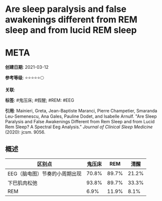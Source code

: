 # Are sleep paralysis and false awakenings different from REM sleep and from lucid REM sleep

# META

**创建日期**: 2021-03-12

**参考等级**: ⭐⭐⭐⭐⭐🌕

**关联**: 

**标签**: #鬼压床; #假醒; #REM: #EEG

**引用**: Mainieri, Greta, Jean-Baptiste Maranci, Pierre Champetier, Smaranda Leu-Semenescu, Ana Gales, Pauline Dodet, and Isabelle Arnulf. "Are Sleep Paralysis and False Awakenings Different from Rem Sleep and from Lucid Rem Sleep? A Spectral Eeg Analysis." *Journal of Clinical Sleep Medicine*  (2020): jcsm. 9056.

## 概述

| 区别点                        | 鬼压床 | REM   | 清醒  |
| ----------------------------- | ------ | ----- | ----- |
| EEG（脑电图）节奏的小周期出现 | 70.8%  | 89.7% | 21.2% |
| 下巴肌肉松弛                  | 93.8%  | 89.7% | 33.3% |
| REM                           | 6.9%   | 11.9% | 8.1%  |

